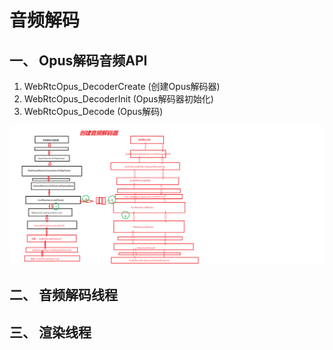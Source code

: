 ﻿# 音频解码

## 一、 Opus解码音频API

1. WebRtcOpus_DecoderCreate (创建Opus解码器)
2. WebRtcOpus_DecoderInit   (Opus解码器初始化)
3. WebRtcOpus_Decode        (Opus解码)


![音频解码流程图](https://github.com/chensongpoixs/crtc_doc/blob/master/audio_engine/img/11.1.audio_decoder_rtp.png?raw=true)


## 二、 音频解码线程




## 三、 渲染线程




